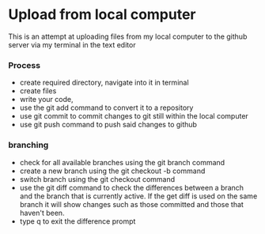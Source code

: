 # Upload from local computer

This is an attempt at uploading files from my local computer to the github
server via my terminal in the text editor

### Process

- create required directory, navigate into it in terminal
- create files
- write your code,
- use the git add command to convert it to a repository
- use git commit to commit changes to git still within the local computer
- use git push command to push said changes to github

### branching
- check for all available branches using the git branch command
- create a new branch using the git checkout -b <branch name> command
- switch branch using the git checkout <branch name> command
- use the git diff <branch name> command to check the differences between a branch
and the branch that is currently active. If the get diff is used on the same branch
it will show changes such as those committed and those that haven't been.
- type q to exit the difference prompt
